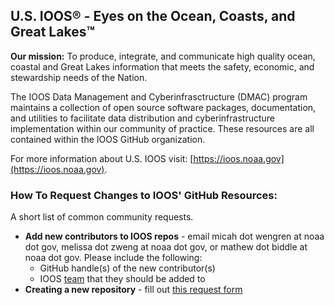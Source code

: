 
## U.S. IOOS&reg; - Eyes on the Ocean, Coasts, and Great Lakes&trade;

**Our mission:** To produce, integrate, and communicate high quality ocean, coastal and Great Lakes information that meets the safety, economic, and stewardship needs of the Nation.

The IOOS Data Management and Cyberinfrasctructure (DMAC) program maintains a collection of open source software packages, documentation, and utilities to facilitate data distribution and cyberinfrastructure implementation within our community of practice.  These resources are all contained within the IOOS GitHub organization.

For more information about U.S. IOOS visit: [https://ioos.noaa.gov](https://ioos.noaa.gov).

### How To Request Changes to IOOS' GitHub Resources:

A short list of common community requests.  

- **Add new contributors to IOOS repos** - email micah dot wengren at noaa dot gov, melissa dot zweng at noaa dot gov, or mathew dot biddle at noaa dot gov.  Please include the following:
    - GitHub handle(s) of the new contributor(s)
    - IOOS [team](https://github.com/orgs/ioos/teams) that they should be added to
- **Creating a new repository** - fill out [this request form](TBD)  

